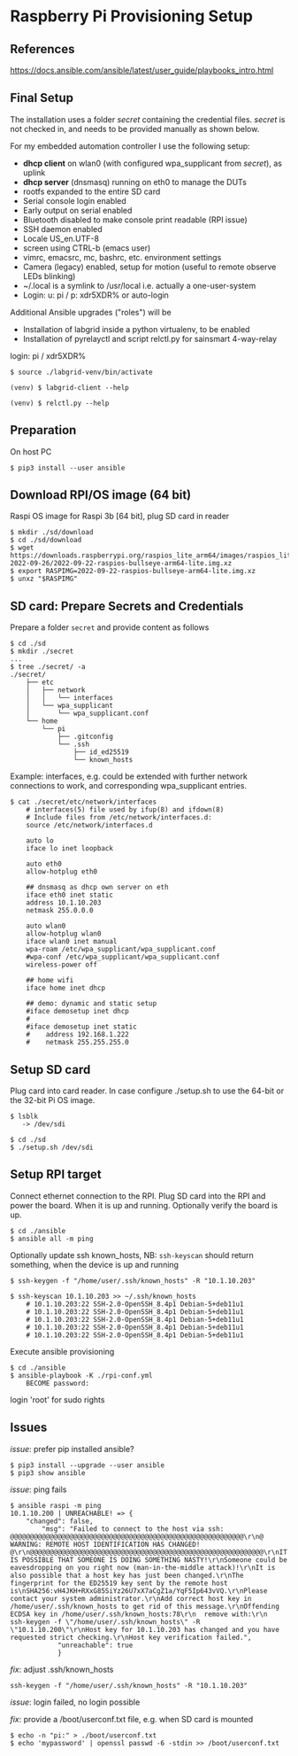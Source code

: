# Raspberry Pi Provisioning Setup


## References

https://docs.ansible.com/ansible/latest/user_guide/playbooks_intro.html


## Final Setup

The installation uses a folder *secret* containing the credential files. *secret* is not checked in, and needs to be provided manually as shown below.  

For my embedded automation controller I use the following setup:  

- **dhcp client** on wlan0 (with configured wpa_supplicant from *secret*), as uplink
- **dhcp server** (dnsmasq) running on eth0 to manage the DUTs
- rootfs expanded to the entire SD card
- Serial console login enabled
- Early output on serial enabled
- Bluetooth disabled to make console print readable (RPI issue)
- SSH daemon enabled
- Locale US_en.UTF-8
- screen using CTRL-b (emacs user)
- vimrc, emacsrc, mc, bashrc, etc. environment settings
- Camera (legacy) enabled, setup for motion (useful to remote observe LEDs blinking)
- ~/.local is a symlink to /usr/local i.e. actually a one-user-system
- Login: u: pi / p: xdr5XDR%  or auto-login

Additional Ansible upgrades ("roles") will be  

- Installation of labgrid inside a python virtualenv, to be enabled
- Installation of pyrelayctl and script relctl.py for sainsmart 4-way-relay


login: pi / xdr5XDR%  

```
$ source ./labgrid-venv/bin/activate

(venv) $ labgrid-client --help

(venv) $ relctl.py --help
```



## Preparation

On host PC  

```
$ pip3 install --user ansible
```

## Download RPI/OS image (64 bit)

Raspi OS image for Raspi 3b [64 bit], plug SD card in reader  
```
$ mkdir ./sd/download
$ cd ./sd/download
$ wget https://downloads.raspberrypi.org/raspios_lite_arm64/images/raspios_lite_arm64-2022-09-26/2022-09-22-raspios-bullseye-arm64-lite.img.xz
$ export RASPIMG=2022-09-22-raspios-bullseye-arm64-lite.img.xz
$ unxz "$RASPIMG"
```

## SD card: Prepare Secrets and Credentials

Prepare a folder ``secret`` and provide content as follows  
```
$ cd ./sd
$ mkdir ./secret
...
$ tree ./secret/ -a
./secret/
    ├── etc
    │   ├── network
    │   │   └── interfaces
    │   └── wpa_supplicant
    │       └── wpa_supplicant.conf
    └── home
        └── pi
            ├── .gitconfig
            └── .ssh
                ├── id_ed25519
                └── known_hosts
```

Example: interfaces, e.g. could be extended with further network connections to work, and corresponding wpa_supplicant entries.  
```
$ cat ./secret/etc/network/interfaces
    # interfaces(5) file used by ifup(8) and ifdown(8)
    # Include files from /etc/network/interfaces.d:
    source /etc/network/interfaces.d

    auto lo
    iface lo inet loopback

    auto eth0
    allow-hotplug eth0

    ## dnsmasq as dhcp own server on eth
    iface eth0 inet static
    address 10.1.10.203
    netmask 255.0.0.0

    auto wlan0
    allow-hotplug wlan0
    iface wlan0 inet manual
    wpa-roam /etc/wpa_supplicant/wpa_supplicant.conf
    #wpa-conf /etc/wpa_supplicant/wpa_supplicant.conf
    wireless-power off

    ## home wifi
    iface home inet dhcp

    ## demo: dynamic and static setup
    #iface demosetup inet dhcp
    #
    #iface demosetup inet static
    #    address 192.168.1.222
    #    netmask 255.255.255.0
```

## Setup SD card

Plug card into card reader. In case configure ./setup.sh to use the 64-bit or the 32-bit Pi OS image.   
```
$ lsblk
   -> /dev/sdi

$ cd ./sd
$ ./setup.sh /dev/sdi
```

## Setup RPI target

Connect ethernet connection to the RPI. Plug SD card into the RPI and power the board. When it is up and running. Optionally verify the board is up.  
```
$ cd ./ansible
$ ansible all -m ping
```

Optionally update ssh known_hosts, NB: ``ssh-keyscan`` should return something, when the device is up and running  
```
$ ssh-keygen -f "/home/user/.ssh/known_hosts" -R "10.1.10.203"

$ ssh-keyscan 10.1.10.203 >> ~/.ssh/known_hosts
    # 10.1.10.203:22 SSH-2.0-OpenSSH_8.4p1 Debian-5+deb11u1
    # 10.1.10.203:22 SSH-2.0-OpenSSH_8.4p1 Debian-5+deb11u1
    # 10.1.10.203:22 SSH-2.0-OpenSSH_8.4p1 Debian-5+deb11u1
    # 10.1.10.203:22 SSH-2.0-OpenSSH_8.4p1 Debian-5+deb11u1
    # 10.1.10.203:22 SSH-2.0-OpenSSH_8.4p1 Debian-5+deb11u1

```

Execute ansible provisioning  
```
$ cd ./ansible
$ ansible-playbook -K ./rpi-conf.yml
    BECOME password: 
```
login 'root' for sudo rights  


## Issues

*issue*: prefer pip installed ansible?  

```
$ pip3 install --upgrade --user ansible
$ pip3 show ansible
```

*issue*: ping fails  
```
$ ansible raspi -m ping
10.1.10.200 | UNREACHABLE! => {
    "changed": false,
	    "msg": "Failed to connect to the host via ssh: @@@@@@@@@@@@@@@@@@@@@@@@@@@@@@@@@@@@@@@@@@@@@@@@@@@@@@@@@@@\r\n@    WARNING: REMOTE HOST IDENTIFICATION HAS CHANGED!     @\r\n@@@@@@@@@@@@@@@@@@@@@@@@@@@@@@@@@@@@@@@@@@@@@@@@@@@@@@@@@@@\r\nIT IS POSSIBLE THAT SOMEONE IS DOING SOMETHING NASTY!\r\nSomeone could be eavesdropping on you right now (man-in-the-middle attack)!\r\nIt is also possible that a host key has just been changed.\r\nThe fingerprint for the ED25519 key sent by the remote host is\nSHA256:vH4JKH+RXxG85SiYz26U7xX7aCgZ1a/YqF5Ip643vVQ.\r\nPlease contact your system administrator.\r\nAdd correct host key in /home/user/.ssh/known_hosts to get rid of this message.\r\nOffending ECDSA key in /home/user/.ssh/known_hosts:78\r\n  remove with:\r\n  ssh-keygen -f \"/home/user/.ssh/known_hosts\" -R \"10.1.10.200\"\r\nHost key for 10.1.10.203 has changed and you have requested strict checking.\r\nHost key verification failed.",
		    "unreachable": true
			}
```
*fix*: adjust .ssh/known_hosts  
```
ssh-keygen -f "/home/user/.ssh/known_hosts" -R "10.1.10.203"
```


*issue*: login failed, no login possible  

*fix*: provide a /boot/userconf.txt file, e.g. when SD card is mounted  
```
$ echo -n "pi:" > ./boot/userconf.txt
$ echo 'mypassword' | openssl passwd -6 -stdin >> /boot/userconf.txt
```
